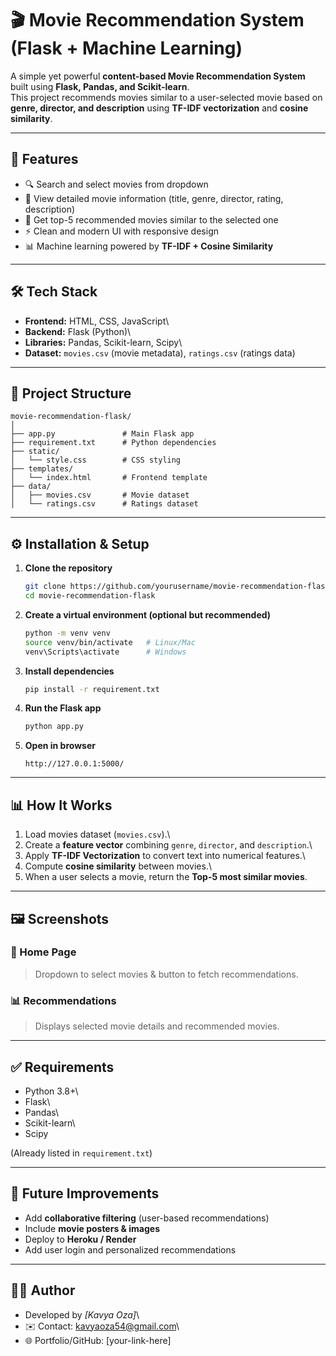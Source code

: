 # 🎬 Movie Recommendation System (Flask + Machine Learning)

A simple yet powerful **content-based Movie Recommendation System**
built using **Flask, Pandas, and Scikit-learn**.\
This project recommends movies similar to a user-selected movie based on
**genre, director, and description** using **TF-IDF vectorization** and
**cosine similarity**.

------------------------------------------------------------------------

## 🚀 Features

-   🔍 Search and select movies from dropdown
-   🎥 View detailed movie information (title, genre, director, rating,
    description)
-   🤖 Get top-5 recommended movies similar to the selected one
-   ⚡ Clean and modern UI with responsive design
-   📊 Machine learning powered by **TF-IDF + Cosine Similarity**

------------------------------------------------------------------------

## 🛠️ Tech Stack

-   **Frontend:** HTML, CSS, JavaScript\
-   **Backend:** Flask (Python)\
-   **Libraries:** Pandas, Scikit-learn, Scipy\
-   **Dataset:** `movies.csv` (movie metadata), `ratings.csv` (ratings
    data)

------------------------------------------------------------------------

## 📂 Project Structure

    movie-recommendation-flask/
    │
    ├── app.py               # Main Flask app
    ├── requirement.txt      # Python dependencies
    ├── static/
    │   └── style.css        # CSS styling
    ├── templates/
    │   └── index.html       # Frontend template
    ├── data/
    │   ├── movies.csv       # Movie dataset
    │   └── ratings.csv      # Ratings dataset

------------------------------------------------------------------------

## ⚙️ Installation & Setup

1.  **Clone the repository**

    ``` bash
    git clone https://github.com/yourusername/movie-recommendation-flask.git
    cd movie-recommendation-flask
    ```

2.  **Create a virtual environment (optional but recommended)**

    ``` bash
    python -m venv venv
    source venv/bin/activate   # Linux/Mac
    venv\Scripts\activate      # Windows
    ```

3.  **Install dependencies**

    ``` bash
    pip install -r requirement.txt
    ```

4.  **Run the Flask app**

    ``` bash
    python app.py
    ```

5.  **Open in browser**

        http://127.0.0.1:5000/

------------------------------------------------------------------------

## 📊 How It Works

1.  Load movies dataset (`movies.csv`).\
2.  Create a **feature vector** combining `genre`, `director`, and
    `description`.\
3.  Apply **TF-IDF Vectorization** to convert text into numerical
    features.\
4.  Compute **cosine similarity** between movies.\
5.  When a user selects a movie, return the **Top-5 most similar
    movies**.

------------------------------------------------------------------------

## 🖼️ Screenshots

### 🎥 Home Page

> Dropdown to select movies & button to fetch recommendations.

### 📊 Recommendations

> Displays selected movie details and recommended movies.

------------------------------------------------------------------------

## ✅ Requirements

-   Python 3.8+\
-   Flask\
-   Pandas\
-   Scikit-learn\
-   Scipy

(Already listed in `requirement.txt`)

------------------------------------------------------------------------

## 📌 Future Improvements

-   Add **collaborative filtering** (user-based recommendations)
-   Include **movie posters & images**
-   Deploy to **Heroku / Render**
-   Add user login and personalized recommendations

------------------------------------------------------------------------

## 👨‍💻 Author

-   Developed by *\[Kavya Oza\]*\
-   ✉️ Contact: kavyaoza54@gmail.com\
-   🌐 Portfolio/GitHub: \[your-link-here\]
